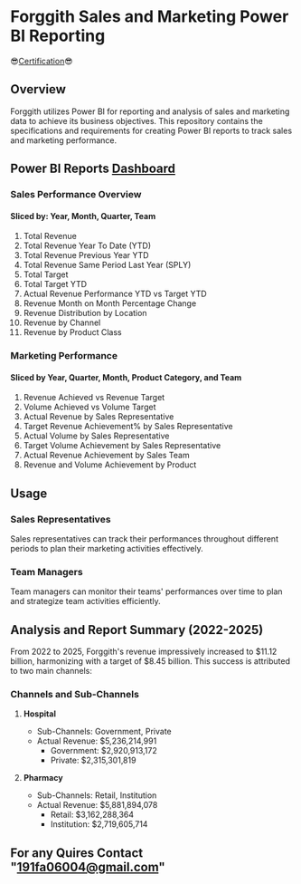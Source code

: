 
# Forggith Sales and Marketing Power BI Reporting
😎[Certification](https://training.foresightbi.com.ng/certificates/62asdecpfi)😎
## Overview

Forggith utilizes Power BI for reporting and analysis of sales and marketing data to achieve its business objectives. This repository contains the specifications and requirements for creating Power BI reports to track sales and marketing performance.

## Power BI Reports [Dashboard](https://app.powerbi.com/view?r=eyJrIjoiODMxYTA2MTItYmM3Yy00ZTQwLWFhYzItZmRhYzNkM2U0YzljIiwidCI6IjBlODY5M2EwLTljODctNGU4YS04ZTZlLTQ2MjYxZGUxMjkyYSJ9)


### Sales Performance Overview

#### Sliced by: Year, Month, Quarter, Team

1. Total Revenue
2. Total Revenue Year To Date (YTD)
3. Total Revenue Previous Year YTD
4. Total Revenue Same Period Last Year (SPLY)
5. Total Target
6. Total Target YTD
7. Actual Revenue Performance YTD vs Target YTD
8. Revenue Month on Month Percentage Change
9. Revenue Distribution by Location
10. Revenue by Channel
11. Revenue by Product Class

### Marketing Performance

#### Sliced by Year, Quarter, Month, Product Category, and Team

1. Revenue Achieved vs Revenue Target
2. Volume Achieved vs Volume Target
3. Actual Revenue by Sales Representative
4. Target Revenue Achievement% by Sales Representative
5. Actual Volume by Sales Representative
6. Target Volume Achievement by Sales Representative
7. Actual Revenue Achievement by Sales Team
8. Revenue and Volume Achievement by Product

## Usage

### Sales Representatives

Sales representatives can track their performances throughout different periods to plan their marketing activities effectively.

### Team Managers

Team managers can monitor their teams' performances over time to plan and strategize team activities efficiently.

## Analysis and Report Summary (2022-2025)

From 2022 to 2025, Forggith's revenue impressively increased to $11.12 billion, harmonizing with a target of $8.45 billion. This success is attributed to two main channels:

### Channels and Sub-Channels

1. **Hospital**
   - Sub-Channels: Government, Private
   - Actual Revenue: $5,236,214,991
     - Government: $2,920,913,172
     - Private: $2,315,301,819

2. **Pharmacy**
   - Sub-Channels: Retail, Institution
   - Actual Revenue: $5,881,894,078
     - Retail: $3,162,288,364
     - Institution: $2,719,605,714

## For any Quires Contact "191fa06004@gmail.com" 

